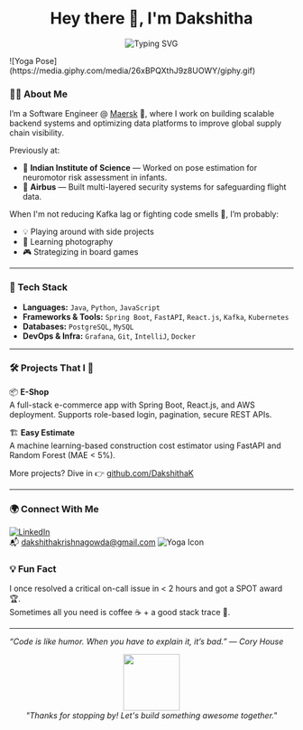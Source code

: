 <h1 align="center">Hey there 👋, I'm Dakshitha</h1>
<p align="center">
  <img src="https://readme-typing-svg.herokuapp.com?font=Fira+Code&duration=3000&pause=500&center=true&vCenter=true&width=435&lines=Software+Engineer+%F0%9F%92%BB;Backend+Ninja+%E2%9C%A8;Spring+Boot+%7C+Kafka+%7C+React+Explorer;Always+learning+%F0%9F%9A%80" alt="Typing SVG" />
</p>
![Yoga Pose](https://media.giphy.com/media/26xBPQXthJ9z8UOWY/giphy.gif)


### 🧑‍💻 About Me

I’m a Software Engineer @ [Maersk]() 🌊, where I work on building scalable backend systems and optimizing data platforms to improve global supply chain visibility.

Previously at:
- 🔬 **Indian Institute of Science** — Worked on pose estimation for neuromotor risk assessment in infants.
- 🛫 **Airbus** — Built multi-layered security systems for safeguarding flight data.

When I'm not reducing Kafka lag or fighting code smells 🧹, I’m probably:
- 💡 Playing around with side projects
- 📸 Learning photography
- 🎮 Strategizing in board games

---

### 🚀 Tech Stack

- **Languages:** `Java`, `Python`, `JavaScript`
- **Frameworks & Tools:** `Spring Boot`, `FastAPI`, `React.js`, `Kafka`, `Kubernetes`
- **Databases:** `PostgreSQL`, `MySQL`
- **DevOps & Infra:** `Grafana`, `Git`, `IntelliJ`, `Docker`

---

### 🛠️ Projects That I 💙

📦 **E-Shop**  
A full-stack e-commerce app with Spring Boot, React.js, and AWS deployment. Supports role-based login, pagination, secure REST APIs.

🏗️ **Easy Estimate**  
A machine learning-based construction cost estimator using FastAPI and Random Forest (MAE < 5%).

More projects? Dive in 👉 [github.com/DakshithaK](https://github.com/DakshithaK)

---

### 🌍 Connect With Me

[![LinkedIn](https://img.shields.io/badge/LinkedIn-blue?style=for-the-badge&logo=linkedin&logoColor=white)](https://www.linkedin.com/in/dakshitha-k)  
📬 dakshithakrishnagowda@gmail.com
![Yoga Icon](https://media.giphy.com/media/kjZx6xmVA0LKU/giphy.gif)


<!--### 📈 GitHub Stats

<p align="center">
  <img src="https://github-readme-stats.vercel.app/api?username=DakshithaK&show_icons=true&theme=radical" alt="Dakshitha's GitHub stats" />
</p>

<p align="center">
  <img src="https://github-readme-streak-stats.herokuapp.com?user=DakshithaK&theme=radical&date_format=M%20j%5B%2C%20Y%5D" alt="GitHub Streak" />
</p>

-->

### 💡 Fun Fact

I once resolved a critical on-call issue in < 2 hours and got a SPOT award 🏆.  
Sometimes all you need is coffee ☕ + a good stack trace 🧠.

---

_“Code is like humor. When you have to explain it, it’s bad.” — Cory House_
<p align="center"> <img src="https://media.giphy.com/media/26ufdipQqU2lhNA4g/giphy.gif" width="100px" /><br/> <em>"Thanks for stopping by! Let's build something awesome together."</em> </p>
